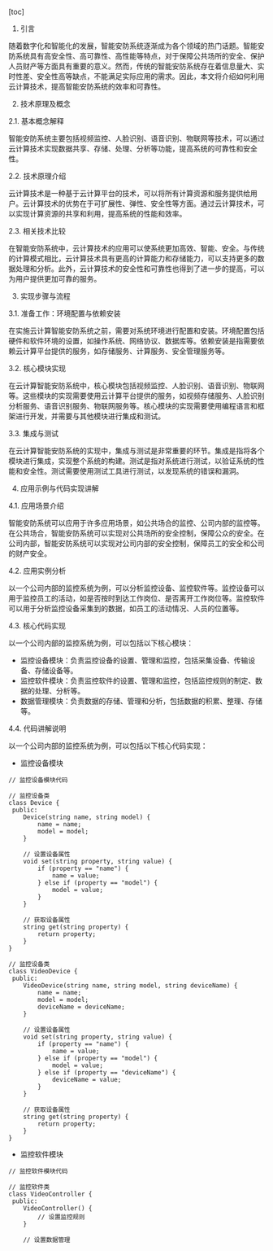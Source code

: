 
[toc]                    
                
                
1. 引言

随着数字化和智能化的发展，智能安防系统逐渐成为各个领域的热门话题。智能安防系统具有高安全性、高可靠性、高性能等特点，对于保障公共场所的安全、保护人员财产等方面具有重要的意义。然而，传统的智能安防系统存在着信息量大、实时性差、安全性高等缺点，不能满足实际应用的需求。因此，本文将介绍如何利用云计算技术，提高智能安防系统的效率和可靠性。

2. 技术原理及概念

2.1. 基本概念解释

智能安防系统主要包括视频监控、人脸识别、语音识别、物联网等技术，可以通过云计算技术实现数据共享、存储、处理、分析等功能，提高系统的可靠性和安全性。

2.2. 技术原理介绍

云计算技术是一种基于云计算平台的技术，可以将所有计算资源和服务提供给用户。云计算技术的优势在于可扩展性、弹性、安全性等方面。通过云计算技术，可以实现计算资源的共享和利用，提高系统的性能和效率。

2.3. 相关技术比较

在智能安防系统中，云计算技术的应用可以使系统更加高效、智能、安全。与传统的计算模式相比，云计算技术具有更高的计算能力和存储能力，可以支持更多的数据处理和分析。此外，云计算技术的安全性和可靠性也得到了进一步的提高，可以为用户提供更加可靠的服务。

3. 实现步骤与流程

3.1. 准备工作：环境配置与依赖安装

在实施云计算智能安防系统之前，需要对系统环境进行配置和安装。环境配置包括硬件和软件环境的设置，如操作系统、网络协议、数据库等。依赖安装是指需要依赖云计算平台提供的服务，如存储服务、计算服务、安全管理服务等。

3.2. 核心模块实现

在云计算智能安防系统中，核心模块包括视频监控、人脸识别、语音识别、物联网等。这些模块的实现需要使用云计算平台提供的服务，如视频存储服务、人脸识别分析服务、语音识别服务、物联网服务等。核心模块的实现需要使用编程语言和框架进行开发，并需要与其他模块进行集成和测试。

3.3. 集成与测试

在云计算智能安防系统的实现中，集成与测试是非常重要的环节。集成是指将各个模块进行集成，实现整个系统的构建。测试是指对系统进行测试，以验证系统的性能和安全性。测试需要使用测试工具进行测试，以发现系统的错误和漏洞。

4. 应用示例与代码实现讲解

4.1. 应用场景介绍

智能安防系统可以应用于许多应用场景，如公共场合的监控、公司内部的监控等。在公共场合，智能安防系统可以实现对公共场所的安全控制，保障公众的安全。在公司内部，智能安防系统可以实现对公司内部的安全控制，保障员工的安全和公司的财产安全。

4.2. 应用实例分析

以一个公司内部的监控系统为例，可以分析监控设备、监控软件等。监控设备可以用于监控员工的活动，如是否按时到达工作岗位、是否离开工作岗位等。监控软件可以用于分析监控设备采集到的数据，如员工的活动情况、人员的位置等。

4.3. 核心代码实现

以一个公司内部的监控系统为例，可以包括以下核心模块：

- 监控设备模块：负责监控设备的设置、管理和监控，包括采集设备、传输设备、存储设备等。
- 监控软件模块：负责监控软件的设置、管理和监控，包括监控规则的制定、数据的处理、分析等。
- 数据管理模块：负责数据的存储、管理和分析，包括数据的积累、整理、存储等。

4.4. 代码讲解说明

以一个公司内部的监控系统为例，可以包括以下核心代码实现：

- 监控设备模块
```
// 监控设备模块代码

// 监控设备类
class Device {
 public:
    Device(string name, string model) {
        name = name;
        model = model;
    }

    // 设置设备属性
    void set(string property, string value) {
        if (property == "name") {
            name = value;
        } else if (property == "model") {
            model = value;
        }
    }

    // 获取设备属性
    string get(string property) {
        return property;
    }
}

// 监控设备类
class VideoDevice {
 public:
    VideoDevice(string name, string model, string deviceName) {
        name = name;
        model = model;
        deviceName = deviceName;
    }

    // 设置设备属性
    void set(string property, string value) {
        if (property == "name") {
            name = value;
        } else if (property == "model") {
            model = value;
        } else if (property == "deviceName") {
            deviceName = value;
        }
    }

    // 获取设备属性
    string get(string property) {
        return property;
    }
}
```
- 监控软件模块
```
// 监控软件模块代码

// 监控软件类
class VideoController {
 public:
    VideoController() {
        // 设置监控规则
    }

    // 设置数据管理
```

